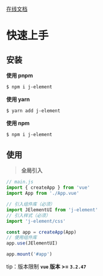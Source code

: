 [在线文档](https://striveb.github.io/j-element/)

# 快速上手
## 安装

**使用 pnpm**

```bash
$ npm i j-element
```

**使用 yarn**

```bash
$ yarn add j-element
```

**使用 npm**

```bash
$ npm i j-element
```

## 使用

> **全局引入**

```ts
// main.js
import { createApp } from 'vue'
import App from './App.vue'

// 引入组件库（必须）
import JElementUI from 'j-element'
// 引入样式（必须）
import 'j-element/css'

const app = createApp(App)
// 使用组件库
app.use(JElementUI)

app.mount('#app')
```
tip：版本限制 **`vue` 版本 >= `3.2.47`**
